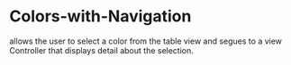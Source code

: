 # Colors-with-Navigation
 allows the user to select a color from the table view and segues to a view Controller that displays detail about the selection.
